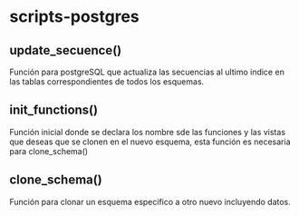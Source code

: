 # scripts-postgres
## update_secuence()

Función para postgreSQL que actualiza las secuencias al ultimo indice en las tablas correspondientes de todos los esquemas.

## init_functions()

Función inicial donde se declara los nombre sde las funciones y las vistas que deseas que  se clonen en el nuevo esquema, esta función es necesaria para clone_schema()

## clone_schema()

Función para clonar un esquema especifico a otro nuevo incluyendo datos.
